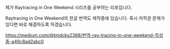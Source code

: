 제가 Raytracing in One Weekend 시리즈를 공부하는 리포입니다.

Raytracing in One Weekend의 한글 번역도 제작중에 있습니다.
혹시 저작권 문제가 있다면 바로 해결하도록 하겠습니다.

https://medium.com/@tmdcks2368/번역-ray-tracing-in-one-weekend-작성중-a49c8ad2abc0
